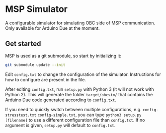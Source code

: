 # MSP Simulator

A configurable simulator for simulating OBC side of MSP communication.
Only available for Arduino Due at the moment.

## Get started
MSP is used as a git submodule, so start by initializing it:
```bash
git submodule update --init
```

Edit `config.txt` to change the configuration of the simulator. Instructions
for how to configure are present in the file.

After editing `config.txt`, run `setup.py` with Python 3 (it will not work with
Python 2). This will generate the folder `target/obcsim/` that contains the
Arduino Due code generated according to `config.txt`.

If you need to quickly switch between multiple configurations, e.g.
`config-stresstest.txt` `config-simple.txt`, you can type
`python3 setup.py [filename]` to use a different configuration file than
`config.txt`. If no argument is given, `setup.py` will default to
`config.txt`.

